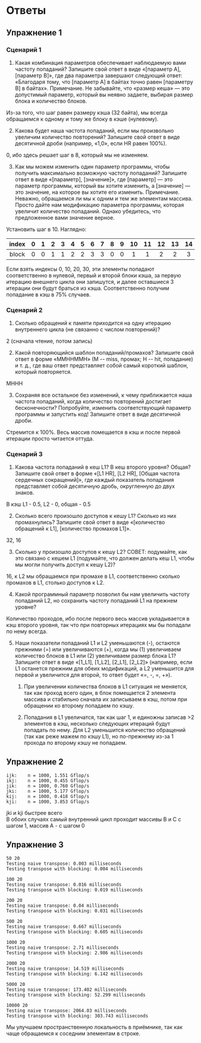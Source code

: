 # Ответы

## Упражнение 1

### Сценарий 1

1. Какая комбинация параметров обеспечивает наблюдаемую вами частоту попаданий? Запишите свой ответ в виде «[параметр A], [параметр B]», где два параметра завершают следующий ответ: «Благодаря тому, что [параметр A] в байтах точно равен [параметру B] в байтах». Примечание. Не забывайте, что «размер кеша» — это допустимый параметр, который вы неявно задаете, выбирая размер блока и количество блоков.  

Из-за того, что шаг равен размеру кэша (32 байта), мы всегда обращаемся к одному и тому же блоку в кэше (нулевому).  

2. Какова будет наша частота попаданий, если мы произвольно увеличим количество повторений? Запишите свой ответ в виде десятичной дроби (например, «1,0», если HR равен 100%).  

0, ибо здесь решает шаг в 8, который мы не изменяем.  

3. Как мы можем изменить один параметр программы, чтобы получить максимально возможную частоту попаданий? Запишите ответ в виде «[параметр], [значение]», где [параметр] — это параметр программы, который вы хотите изменить, а [значение] — это значение, на которое вы хотите его изменить. Примечание. Неважно, обращаемся ли мы к одним и тем же элементам массива. Просто дайте нам модификацию параметра программы, которая увеличит количество попаданий. Однако убедитесь, что предложенное вами значение верное.  

Установить шаг в 10. Наглядно:  


| index |  0  |  1  |  2  |  3  |  4  |  5  |  6  |  7  |  8  |  9  |  10  |  11  |  12  |  13  |  14  |  15  |  16  |  17  |  18  |  19  |  20  | ...  |  
|:-----:|:---:|:---:|:---:|:---:|:---:|:---:|:---:|:---:|:---:|:---:|:----:|:----:|:----:|:----:|:----:|:----:|:----:|:----:|:----:|:----:|:----:|:----:|  
| block |  0  |  0  |  1  |  1  |  2  |  2  |  3  |  3  |  0  |  0  |  1   |   1  |   2  |   2  |   3  |   3  |   0  |   0  |   1  |   1  |   2  | ...  |  

Если взять индексы 0, 10, 20, 30, эти элементы попадают соответственно в нулевой, первый и второй блоки кэша, за первую итерацию внешнего цикла они запишутся, и далее оставшиеся 3 итерации они будут браться из кэша. Соответственно получим попадание в кэш в 75% случаев.  

### Сценарий 2

1. Сколько обращений к памяти приходится на одну итерацию внутреннего цикла (не связанно с числом повторений)?  

2 (сначала чтение, потом запись)

2. Какой повторяющийся шаблон попаданий/промахов? Запишите свой ответ в форме «MMHHMMH» (M -- miss, промах; H -- hit, попадание) и т. д., где ваш ответ представляет собой самый короткий шаблон, который повторяется.  

MHHH

3. Сохраняя все остальное без изменений, к чему приближается наша частота попаданий, когда количество повторений достигает бесконечности? Попробуйте, изменить соответствующий параметр программы и запустить код! Запишите ответ в виде десятичной дроби.  

Стремится к 100%. Весь массив помещается в кэш и после первой итерации просто читается оттуда.

### Сценарий 3

1. Какова частота попаданий в кеш L1? В кеш второго уровня? Общая? Запишите свой ответ в форме «[L1 HR], [L2 HR], [Общая частота сердечных сокращений]», где каждый показатель попадания представляет собой десятичную дробь, округленную до двух знаков.  

В кэш L1 - 0.5, L2 - 0, общая - 0.5  

2. Сколько всего произошло доступов к кешу L1? Сколько из них промахнулись? Запишите свой ответ в виде «[количество обращений к L1], [количество промахов L1]».  

32, 16  

3. Сколько у произошло доступов к кешу L2? СОВЕТ: подумайте, как это связано с кешем L1 (подумайте, что должен делать кеш L1, чтобы мы могли получить доступ к кешу L2)?  

16, к L2 мы обращаемся при промахе в L1, соответственно сколько промахов в L1, столько доступов к L2.  

4. Какой программный параметр позволил бы нам увеличить частоту попаданий L2, но сохранить частоту попаданий L1 на прежнем уровне?  

Количество проходов, ибо после первого весь массив укладывается в кэш второго уровня, так что при повторных итерациях мы бы попадали по нему всегда.  

5. Наши показатели попаданий L1 и L2 уменьшаются (-), остаются прежними (=) или увеличиваются (+), когда мы (1) увеличиваем количество блоков в L1 или (2) увеличиваем размер блока L1? Запишите ответ в виде «[1_L1], [1_L2], [2_L1], [2_L2]» (например, если L1 останется прежним для обеих модификаций, а L2 уменьшится для первой и увеличится для второй, то ответ будет «=, -, =, +»).

    1. При увеличении количества блоков в L1 ситуация не меняется, так как проход всего один, в блок помещается 2 элемента массива и стабильно сначала их записываем в кэш, потом при обращении ко второму попадаем по кэшу.  

    2. Попадания в L1 увеличатся, так как шаг 1, и единожны записав >2 элементов в кэш, несколько следующих итераций будут попадать по нему. Для L2 уменьшится количество обращений (так как реже мажем по кэшу L1), но по-прежнему из-за 1 прохода по второму кэшу не попадаем.

## Упражнение 2  

```
ijk:	n = 1000, 1.551 Gflop/s
ikj:	n = 1000, 0.455 Gflop/s
jik:	n = 1000, 0.760 Gflop/s
jki:	n = 1000, 5.177 Gflop/s
kij:	n = 1000, 0.418 Gflop/s
kji:	n = 1000, 3.853 Gflop/s
```

jki и kji быстрее всего  
В обоих случаях самый внутренний цикл проходит массивы B и C с шагом 1, массив А - с шагом 0

## Упражнение 3 

```
50 20
Testing naive transpose: 0.003 milliseconds
Testing transpose with blocking: 0.004 milliseconds

100 20
Testing naive transpose: 0.016 milliseconds
Testing transpose with blocking: 0.019 milliseconds

200 20
Testing naive transpose: 0.04 milliseconds
Testing transpose with blocking: 0.031 milliseconds

500 20
Testing naive transpose: 0.667 milliseconds
Testing transpose with blocking: 0.605 milliseconds

1000 20
Testing naive transpose: 2.71 milliseconds
Testing transpose with blocking: 2.986 milliseconds

2000 20
Testing naive transpose: 14.519 milliseconds
Testing transpose with blocking: 6.142 milliseconds

5000 20
Testing naive transpose: 173.402 milliseconds
Testing transpose with blocking: 52.299 milliseconds

10000 20
Testing naive transpose: 2064.03 milliseconds
Testing transpose with blocking: 303.743 milliseconds
```

Мы улучшаем пространственную локальность в приёмнике, так как чаще обращаемся к соседним элементам в строке.

